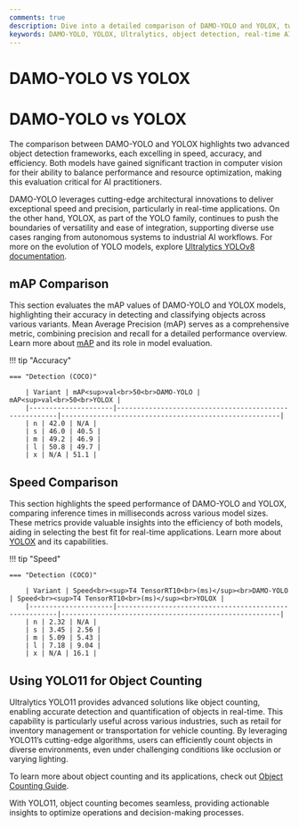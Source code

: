 ```yaml
---
comments: true
description: Dive into a detailed comparison of DAMO-YOLO and YOLOX, two cutting-edge models in object detection. Explore their performance, speed, and real-time AI capabilities, and assess their suitability for edge AI and computer vision applications.  
keywords: DAMO-YOLO, YOLOX, Ultralytics, object detection, real-time AI, edge AI, computer vision
---
```

# DAMO-YOLO VS YOLOX
# DAMO-YOLO vs YOLOX

The comparison between DAMO-YOLO and YOLOX highlights two advanced object detection frameworks, each excelling in speed, accuracy, and efficiency. Both models have gained significant traction in computer vision for their ability to balance performance and resource optimization, making this evaluation critical for AI practitioners.

DAMO-YOLO leverages cutting-edge architectural innovations to deliver exceptional speed and precision, particularly in real-time applications. On the other hand, YOLOX, as part of the YOLO family, continues to push the boundaries of versatility and ease of integration, supporting diverse use cases ranging from autonomous systems to industrial AI workflows. For more on the evolution of YOLO models, explore [Ultralytics YOLOv8 documentation](https://docs.ultralytics.com/models/yolov8/).


## mAP Comparison

This section evaluates the mAP values of DAMO-YOLO and YOLOX models, highlighting their accuracy in detecting and classifying objects across various variants. Mean Average Precision (mAP) serves as a comprehensive metric, combining precision and recall for a detailed performance overview. Learn more about [mAP](https://www.ultralytics.com/glossary/mean-average-precision-map) and its role in model evaluation.


!!! tip "Accuracy"

	=== "Detection (COCO)"

		| Variant | mAP<sup>val<br>50<br>DAMO-YOLO | mAP<sup>val<br>50<br>YOLOX |
		|---------------------|-------------------------------------------------------|-------------------------------------------------------|
		| n | 42.0 | N/A |
		| s | 46.0 | 40.5 |
		| m | 49.2 | 46.9 |
		| l | 50.8 | 49.7 |
		| x | N/A | 51.1 |
		

## Speed Comparison

This section highlights the speed performance of DAMO-YOLO and YOLOX, comparing inference times in milliseconds across various model sizes. These metrics provide valuable insights into the efficiency of both models, aiding in selecting the best fit for real-time applications. Learn more about [YOLOX](https://github.com/Megvii-BaseDetection/YOLOX) and its capabilities.


!!! tip "Speed"

	=== "Detection (COCO)"

		| Variant | Speed<br><sup>T4 TensorRT10<br>(ms)</sup><br>DAMO-YOLO | Speed<br><sup>T4 TensorRT10<br>(ms)</sup><br>YOLOX |
		|---------------------|-------------------------------------------------------|-------------------------------------------------------|
		| n | 2.32 | N/A |
		| s | 3.45 | 2.56 |
		| m | 5.09 | 5.43 |
		| l | 7.18 | 9.04 |
		| x | N/A | 16.1 |

## Using YOLO11 for Object Counting  

Ultralytics YOLO11 provides advanced solutions like object counting, enabling accurate detection and quantification of objects in real-time. This capability is particularly useful across various industries, such as retail for inventory management or transportation for vehicle counting. By leveraging YOLO11’s cutting-edge algorithms, users can efficiently count objects in diverse environments, even under challenging conditions like occlusion or varying lighting.  

To learn more about object counting and its applications, check out [Object Counting Guide](https://docs.ultralytics.com/guides/object-counting/).  

With YOLO11, object counting becomes seamless, providing actionable insights to optimize operations and decision-making processes.
